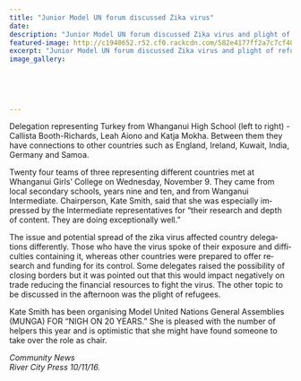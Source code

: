 ```yaml
---
title: "Junior Model UN forum discussed Zika virus"
date: 
description: "Junior Model UN forum discussed Zika virus and plight of refugees. WHS students Callista Booth-Richards, Leah Aiono and Katja Mokha were the delegation representing Turkey..."
featured-image: http://c1940652.r52.cf0.rackcdn.com/582e4177ff2a7c7cf40002a3/Photo-that-was-in-RCP-10-Nov-2106.jpg
excerpt: "Junior Model UN forum discussed Zika virus and plight of refugees. WHS students Callista Booth-Richards, Leah Aiono and Katja Mokha were the delegation representing Turkey."
image_gallery:
    
    
    
    
    
---
```


<p class="BasicParagraph"><span class="CharacterStyle1"><span lang="EN-GB">Delegation representing Turkey from Whanganui High School <span>(left to right)&nbsp;</span>- Callista Booth-Richards, Leah Aiono and Katja Mokha. Between them they have connections to other countries such as England, Ireland, Kuwait, India, Germany and Samoa.</span></span></p>
<p class="BasicParagraph"><span class="CharacterStyle1"><span lang="EN-GB">Twenty four teams of three representing different countries met at Whanganui Girls&rsquo; College on Wednesday, November 9. They came from local secondary schools, years nine and ten, and from Wanganui Intermediate. Chairperson, Kate Smith, said that she was especially impressed by the Intermediate representatives for &ldquo;their research and depth of content. They are doing exceptionally well.&rdquo;</span></span></p>
<p class="BasicParagraph"><span class="CharacterStyle1"><span lang="EN-GB">The issue and potential spread of the zika virus affected country delegations differently. Those who have the virus spoke of their exposure and difficulties containing it, whereas other countries were prepared to offer research and funding for its control. Some delegates raised the possibility of closing borders but it was pointed out that this would impact negatively on trade reducing the financial resources to fight the virus. The other topic to be discussed in the afternoon was the plight of refugees. </span></span></p>
<p class="BasicParagraph"><span class="CharacterStyle1"><span lang="EN-GB">Kate Smith has been organising Model United Nations General Assemblies (MUNGA) FOR &ldquo;NIGH ON 20 YEARS.&rdquo; She is pleased with the number of helpers this year and is optimistic that she might have found someone to take over the role as chair.</span></span></p>
<p class="BasicParagraph"><em><span class="CharacterStyle1"><span lang="EN-GB">Community News&nbsp;<br />River City Press 10/11/16.</span></span></em></p>

